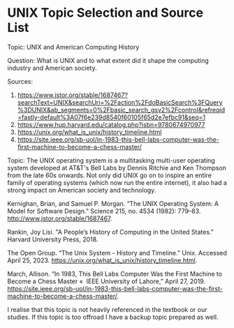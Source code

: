 # UNIX Topic Selection and Source List

Topic: UNIX and American Computing History

Question: What is UNIX and to what extent did it shape the computing industry
and American society.

Sources:
1. https://www.jstor.org/stable/1687467?searchText=UNIX&searchUri=%2Faction%2FdoBasicSearch%3FQuery%3DUNIX&ab_segments=0%2Fbasic_search_gsv2%2Fcontrol&refreqid=fastly-default%3A07f6e239d8540f60105f65d2e7efbc91&seq=1
2. https://www.hup.harvard.edu/catalog.php?isbn=9780674970977
3. https://unix.org/what_is_unix/history_timeline.html
4. https://site.ieee.org/sb-uol/in-1983-this-bell-labs-computer-was-the-first-machine-to-become-a-chess-master/

Topic:
The UNIX operating system is a multitasking multi-user operating system
developed at AT&T's Bell Labs by Dennis Ritchie and Ken Thompson from the late
60s onwards. Not only did UNIX go on to inspire an entire family of operating
systems (which now run the entire internet), it also had a strong impact on
American society and technology.

Kernighan, Brian, and Samuel P. Morgan. “The UNIX Operating System: A
    Model for Software Design.” Science 215, no. 4534 (1982): 779–83.
    http://www.jstor.org/stable/1687467.

Rankin, Joy Lisi. "A People’s History of Computing in the United States." Harvard
    University Press, 2018.

The Open Group. “The Unix System - History and Timeline.” Unix. Accessed April
    25, 2023. https://unix.org/what_is_unix/history_timeline.html.

March, Allison. “In 1983, This Bell Labs Computer Was the First Machine to
    Become a Chess Master «  IEEE University of Lahore,” April 27, 2019.
    https://site.ieee.org/sb-uol/in-1983-this-bell-labs-computer-was-the-first-machine-to-become-a-chess-master/.

I realise that this topic is not heavily referenced in the textbook or our
studies. If this topic is too offroad I have a backup topic prepared as well.

